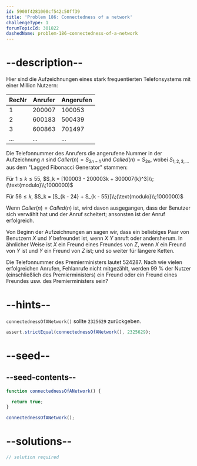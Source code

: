 ```yaml
---
id: 5900f4281000cf542c50ff39
title: 'Problem 186: Connectedness of a network'
challengeType: 1
forumTopicId: 301822
dashedName: problem-186-connectedness-of-a-network
---
```


# --description--

Hier sind die Aufzeichnungen eines stark frequentierten Telefonsystems mit einer Million Nutzern:

| RecNr | Anrufer | Angerufen |
| ----- | ------- | --------- |
| 1     | 200007  | 100053    |
| 2     | 600183  | 500439    |
| 3     | 600863  | 701497    |
| ...   | ...     | ...       |

Die Telefonnummer des Anrufers die angerufene Nummer in der Aufzeichnung $n$ sind $Caller(n) = S_{2n - 1}$ und $Called(n) = S_{2n}$, wobei ${S}_{1,2,3,\ldots}$ aus dem "Lagged Fibonacci Generator" stammen:

Für $1 ≤ k ≤ 55$, $S_k = [100003 - 200003k + 300007{k}^3]\\;(\text{modulo}\\;1000000)$

Für $56 ≤ k$, $S_k = [S_{k - 24} + S_{k - 55}]\\;(\text{modulo}\\;1000000)$

Wenn $Caller(n) = Called(n)$ ist, wird davon ausgegangen, dass der Benutzer sich verwählt hat und der Anruf scheitert; ansonsten ist der Anruf erfolgreich.

Von Beginn der Aufzeichnungen an sagen wir, dass ein beliebiges Paar von Benutzern $X$ und $Y$ befreundet ist, wenn $X$ $Y$ anruft oder andersherum. In ähnlicher Weise ist $X$ ein Freund eines Freundes von $Z$, wenn $X$ ein Freund von $Y$ ist und $Y$ ein Freund von $Z$ ist; und so weiter für längere Ketten.

Die Telefonnummer des Premierministers lautet 524287. Nach wie vielen erfolgreichen Anrufen, Fehlanrufe nicht mitgezählt, werden 99 % der Nutzer (einschließlich des Premierministers) ein Freund oder ein Freund eines Freundes usw. des Premierministers sein?

# --hints--

`connectednessOfANetwork()` sollte `2325629` zurückgeben.

```js
assert.strictEqual(connectednessOfANetwork(), 2325629);
```

# --seed--

## --seed-contents--

```js
function connectednessOfANetwork() {

  return true;
}

connectednessOfANetwork();
```

# --solutions--

```js
// solution required
```
